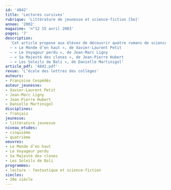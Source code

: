 ```yaml
---
id: '4842'
title: 'Lectures cursives'
rubrique: 'Littérature de jeunesse et science-fiction [5e]'
annee: '2002'
magazine: 'n°12 15 avril 2003'
pages: '7'
description: 
  'Cet article propose aux élèves de découvrir quatre romans de science-fiction, dont le point commun est de transporter le lecteur dans des univers – actuels ou futuristes – où les recherches scientifiques, technologiques ou médicales sont loin de toujours prendre en compte ce qui serait, en fait, le mieux pour l’homme.
  – « Le Monde d’en haut », de Xavier-Laurent Petit
  – « Le Voyageur perdu », de Jean-Marc Ligny
  – « Sa Majesté des clones », de Jean-Pierre Hubert
  – « Les Soleils de Bali », de Danielle Martinigol'
article_pdf: '4842.pdf'
revue: 'L’école des lettres des collèges'
auteurs:
- Françoise Cespédès
auteur_jeunesse:
- Xavier-Laurent Petit
- Jean-Marc Ligny
- Jean-Pierre Hubert
- Danielle Martinigol
disciplines:
- français
jeunesse:
- littérature jeunesse
niveau_etudes:
- cinquième
- quatrième
oeuvres:
- Le Monde d’en haut
- Le Voyageur perdu
- Sa Majesté des clones
- Les Soleils de Bali
programmes:
- lecture - fantastique et science-fiction
siecles:
- 20e siècle
---
```

